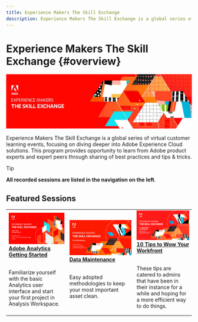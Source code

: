 ```yaml
---
title: Experience Makers The Skill Exchange
description: Experience Makers The Skill Exchange is a global series of virtual customer learning events, focusing on diving deeper into Adobe Experience Cloud solutions.
---
```

# Experience Makers The Skill Exchange {#overview}

<img alt="Experience Makers The Skill Exchange" src="./assets/skill-exchange.png" />

Experience Makers The Skill Exchange is a global series of virtual customer learning events, focusing on diving deeper into Adobe Experience Cloud solutions. This program provides opportunity to learn from Adobe product experts and expert peers through sharing of best practices and tips & tricks.

>[!TIP]
>
>**All recorded sessions are listed in the navigation on the left**.

<div id="recs-overview-body-1"></div>
<div id="recs-overview-body-2"></div>
<div id="recs-overview-body-3"></div>
<div id="recs-overview-body-4"></div>
<div id="recs-overview-body-5"></div>
<div id="recs-overview-body-6"></div>

<div id="past-events">


</div>

## Featured Sessions

<table>
  <tr>
   <td>
      <a href="/help/skill-exchange/analytics/jun2021/getting-started.md">
      <img alt="Analytics Getting Started" src="./assets/analytics-getting-started.png"/>
      </a>
      <div>
         <a href="/help/skill-exchange/analytics/jun2021/getting-started.md"><strong>Adobe Analytics Getting Started</strong></a>
<!----         <br/><em>foo</em> --->
      </div>
      <p>
        <br/>
         Familiarize yourself with the basic Analytics user interface and start your first project in Analysis Workspace.
      </p>
    </td>
   <td>
      <a href="/help/skill-exchange/marketo/feb2022/data-maintenance.md">
      <img alt="Data Maintenance" src="./assets/data-maintenance.png"/>
      </a>
      <div>
         <a href="/help/skill-exchange/marketo/feb2022/data-maintenance.md"><strong>Data Maintenance</strong></a>
<!----         <br/><em>foo</em> --->
      </div>
      <p>
        <br/>
         Easy adopted methodologies to keep your most important asset clean.
      </p>
    </td>
   <td>
      <a href="/help/skill-exchange/workfront/apr2022/ten-tips.md">
      <img alt="10 Tips to Wow Your Workfront" src="./assets/workfront-10-tips.png"/>
      </a>
      <div>
         <a href="/help/skill-exchange/workfront/apr2022/ten-tips.md"><strong>10 Tips to Wow Your Workfront</strong></a>
<!----         <br/><em>foo</em> --->
      </div>
      <p>
        <br/>
         These tips are catered to admins that have been in their instance for a while and hoping for a more efficient way to do things.
      </p>
    </td>
  </tr>
</table>
